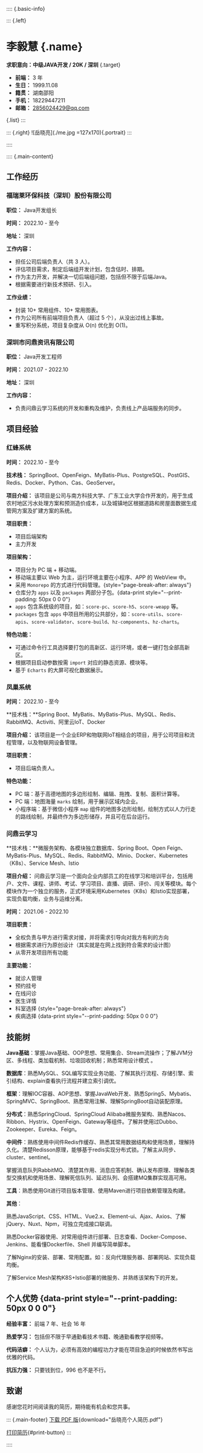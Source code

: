 :::: {.basic-info}

::: {.left}
# 李毅慧 {.name}

**求职意向：中级JAVA开发 / 20K / 深圳** {.target}

- **前端：** 3 年
- **生日：** 1999.11.08
- **籍贯：** 湖南邵阳
- **手机：** 18229447211
- **邮箱：** 2856024429@qq.com

{.list}
:::

::: {.right}
![岳晓亮](./me.jpg =127x170){.portrait}
:::

::::

:::: {.main-content}

## 工作经历

### 福瑞莱环保科技（深圳）股份有限公司

**职位：** Java开发组长

**时间：** 2022.10 - 至今

**地址：** 深圳

**工作内容：**

- 担任公司后端负责人（共 3 人）。
- 评估项目需求，制定后端组开发计划，包含估时、排期。
- 作为主力开发，并解决一切后端组问题，包括但不限于后端Java。
- 根据需要进行新技术预研、引入。

**工作业绩：**

- 封装 10+ 常用组件、10+ 常用图表。
- 作为公司所有前端项目负责人（超过 5 个），从没出过线上事故。
- 重写积分系统，项目复杂度从 O(n) 优化到 O(1)。

### **深圳市问鼎资讯有限公司**

**职位：** Java开发工程师

**时间：** 2021.07 - 2022.10

**地址：** 深圳

**工作内容：**

- 负责问鼎云学习系统的开发和重构及维护，负责线上产品端服务的同步。

## 项目经验

### 红蜂系统

**时间：** 2022.10 - 至今

**技术栈：** SpringBoot、OpenFeign、MyBatis-Plus、PostgreSQL、PostGIS、Redis、Docker、Python、Cas、GeoServer。

**项目介绍：** 该项目是公司与南方科技大学、广东工业大学合作开发的，用于生成农村地区污水处理方案和预测造价成本，以及城镇地区根据道路和房屋面数据生成管网方案及扩建方案的系统。

**项目职责：**

- 项目后端架构
- 主力开发

**项目架构：**

- 项目分为 PC 端 + 移动端。
- 移动端主要以 Web 为主，运行环境主要在小程序、APP 的 WebView 中。
- 采用 `Monorepo` 的方式进行代码管理。{style="page-break-after: always"}
- 仓库分为 `apps` 以及 `packages` 两部分子包。{data-print style="--print-padding: 50px 0 0 0"}
- `apps` 包含系统级的项目，如：`score-pc`、`score-h5`、`score-weapp` 等。
- `packages` 包含 `apps` 中项目所用的公共部分，如：`score-utils`、`score-apis`、`score-validator`、`score-build`、`hz-components`、`hz-charts`。

**特色功能：**

- 可通过命令行工具选择要打包的高新区、运行环境，或者一键打包全部高新区。
- 根据项目启动参数按需 `import` 对应的静态资源、模块等。
- 基于 `Echarts` 的大屏可视化数据展示。

### 凤巢系统

**时间：** 2022.10 - 至今

**技术栈：**Spring Boot、MyBatis、MyBatis-Plus、MySQL、Redis、RabbitMQ、Activiti、阿里云IoT、Docker

**项目介绍：** 该项目是一个企业ERP和物联网IoT相结合的项目，用于公司项目和流程管理，以及物联网设备管理。

**项目职责：**

- 项目后端负责人。

**特色功能：**

- PC 端：基于高德地图的多边形绘制、编辑、拖拽、复制、面积计算等。
- PC 端：地图海量 `marks` 绘制，用于展示区域内企业。
- 小程序端：基于微信小程序 `map` 组件的地图多边形绘制，绘制方式以人力行走的路线绘制，并最终作为多边形储存，并且可在后台运行。

### 问鼎云学习

**技术栈：**微服务架构、各模块独立数据库、Spring Boot、Open Feign、MyBatis-Plus、MySQL、Redis、RabbitMQ、Minio、Docker、Kubernetes（K8s）、Service Mesh、Istio

**项目介绍：** 问鼎云学习是一个面向企业内部员工的在线学习和培训平台，包括用户、文件、课程、讲师、考试、学习项目、直播、调研、评价、闯关等模块。每个模块作为一个独立的服务，正式环境采用Kubernetes（K8s）和Istio实现部署，实现负载均衡，业务与运维分离。

**时间：** 2021.06 - 2022.10



**项目职责：**

- 全权负责与甲方进行需求对接，并将需求引导向对我方有利的方向
- 根据需求进行为原创设计（其实就是在网上找到符合需求的设计图）
- 从零开发项目所有功能

**主要功能：**

- 就诊人管理
- 预约挂号
- 在线问诊
- 医生详情
- 科室选择 {style="page-break-after: always"}
- 疾病选择 {data-print style="--print-padding: 50px 0 0 0"}

## 技能树

 **Java基础**：掌握Java基础、OOP思想、常用集合、Stream流操作；了解JVM分区、多线程、类加载机制、垃圾回收机制；熟悉常用设计模式 。

**数据库**：熟悉MySQL、SQL编写实现业务功能、了解其执行流程、存储引擎、索引结构、explain查看执行流程并建立索引调优。

**框架**：理解IOC容器、AOP思想、掌握JavaWeb开发、熟悉Spring5、Mybatis、SpringMVC、SpringBoot、熟悉常用注解、理解SpringBoot自动装配原理。

**分布式**：熟悉SpringCloud、SpringCloud   Alibaba微服务架构、熟悉Nacos、Ribbon、Hystrix、OpenFeign、Gateway等组件。了解并使用过Dubbo、Zookeeper、Eureka、Feign。

**中间件**：熟练使用中间件Redis作缓存、熟悉其常用数据结构和使用场景，理解持久化。清楚Redisson原理，能够基于redis实现分布式锁。了解主从同步、cluster、sentinel。

​		掌握消息队列RabbitMQ、清楚其作用、消息应答机制、确认发布原理、理解各类型交换机和使用场景、理解死信队列、延迟队列、会搭建MQ集群实现高可用。

**工具**：熟悉使用Git进行项目版本管理、使用Maven进行项目依赖管理及构建。

**其他**：

熟悉JavaScript、CSS、HTML、Vue2.x、Element-ui、Ajax、Axios、了解jQuery、Nuxt、Npm，可独立完成接口联调。

熟悉Docker容器使用、对常用组件进行部署、日志查看、Docker-Compose、Jenkins、能看懂Dockerfile、Shell 并编写简单脚本。

了解Nginx的安装、部署、常用配置。如：反向代理服务器、部署网站、实现负载均衡。

了解Service Mesh架构K8S+Istio部署的微服务、并熟练该架构下的开发。

## 个人优势 {data-print style="--print-padding: 50px 0 0 0"}

**经验丰富：** 前端 7 年、社会 16 年

**热爱学习：** 包括但不限于早通勤看技术书籍、晚通勤看教学视频等。

**代码洁癖：** 个人认为，必须有高效的编程功力才能在项目急迫的时候依然书写出优雅的代码。

**抗压力强：** 只要钱到位，996 也不是不行。

## 致谢

感谢您花时间阅读我的简历，期待能有机会和您共事。

::: {.main-footer}
[下载 PDF 版](岳晓亮个人简历.pdf){download="岳晓亮个人简历.pdf"}

[打印简历](#){#print-button}
:::

::::
